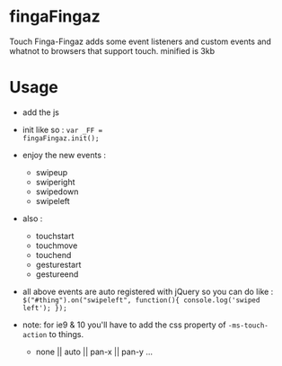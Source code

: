 fingaFingaz
===========

Touch Finga-Fingaz adds some event listeners and custom events and whatnot to browsers that support touch.
minified is 3kb


Usage
===========
- add the js
- init like so : <code>var _FF = fingaFingaz.init();</code>
- enjoy the new events :
	- swipeup
	- swiperight
	- swipedown
	- swipeleft
- also : 
	- touchstart
	- touchmove
	- touchend
	- gesturestart
	- gestureend
- all above events are auto registered with jQuery so you can do like :
	<code>$("#thing").on("swipeleft", function(){ console.log('swiped left'); });</code>

- note: for ie9 & 10 you'll have to add the css property of <code>-ms-touch-action</code> to things.
	- none || auto || pan-x || pan-y ...
